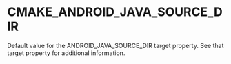   

# CMAKE_ANDROID_JAVA_SOURCE_DIR  
Default value for the ANDROID_JAVA_SOURCE_DIR target property.
See that target property for additional information.  

